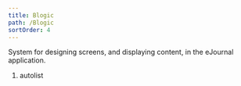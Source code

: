 ```yaml
---
title: Blogic
path: /Blogic
sortOrder: 4
---
```


System for designing screens, and displaying content, in the eJournal application.




1. autolist

